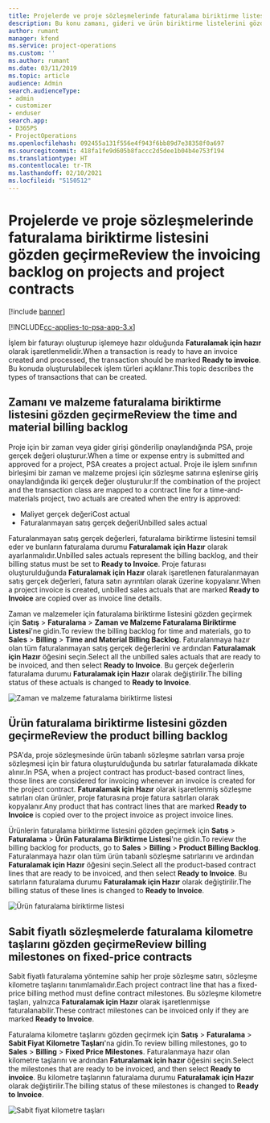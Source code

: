 ```yaml
---
title: Projelerde ve proje sözleşmelerinde faturalama biriktirme listesini gözden geçirme
description: Bu konu zamanı, gideri ve ürün biriktirme listelerini gözden geçirme ve bunları faturalama için hazır olarak işaretleme hakkında bilgi sağlar.
author: rumant
manager: kfend
ms.service: project-operations
ms.custom: ''
ms.author: rumant
ms.date: 03/11/2019
ms.topic: article
audience: Admin
search.audienceType:
- admin
- customizer
- enduser
search.app:
- D365PS
- ProjectOperations
ms.openlocfilehash: 092455a131f556e4f943f6bb89d7e38358f0a697
ms.sourcegitcommit: 418fa1fe9d605b8faccc2d5dee1b04b4e753f194
ms.translationtype: HT
ms.contentlocale: tr-TR
ms.lasthandoff: 02/10/2021
ms.locfileid: "5150512"
---
```

# <a name="review-the-invoicing-backlog-on-projects-and-project-contracts"></a><span data-ttu-id="fe052-103">Projelerde ve proje sözleşmelerinde faturalama biriktirme listesini gözden geçirme</span><span class="sxs-lookup"><span data-stu-id="fe052-103">Review the invoicing backlog on projects and project contracts</span></span>

[!include [banner](../includes/psa-now-project-operations.md)]

[!INCLUDE[cc-applies-to-psa-app-3.x](../includes/cc-applies-to-psa-app-3x.md)]

<span data-ttu-id="fe052-104">İşlem bir faturayı oluşturup işlemeye hazır olduğunda **Faturalamak için hazır** olarak işaretlenmelidir.</span><span class="sxs-lookup"><span data-stu-id="fe052-104">When a transaction is ready to have an invoice created and processed, the transaction should be marked **Ready to invoice**.</span></span> <span data-ttu-id="fe052-105">Bu konuda oluşturulabilecek işlem türleri açıklanır.</span><span class="sxs-lookup"><span data-stu-id="fe052-105">This topic describes the types of transactions that can be created.</span></span>

## <a name="review-the-time-and-material-billing-backlog"></a><span data-ttu-id="fe052-106">Zamanı ve malzeme faturalama biriktirme listesini gözden geçirme</span><span class="sxs-lookup"><span data-stu-id="fe052-106">Review the time and material billing backlog</span></span>

<span data-ttu-id="fe052-107">Proje için bir zaman veya gider girişi gönderilip onaylandığında PSA, proje gerçek değeri oluşturur.</span><span class="sxs-lookup"><span data-stu-id="fe052-107">When a time or expense entry is submitted and approved for a project, PSA creates a project actual.</span></span> <span data-ttu-id="fe052-108">Proje ile işlem sınıfının birleşimi bir zaman ve malzeme projesi için sözleşme satırına eşlenirse giriş onaylandığında iki gerçek değer oluşturulur:</span><span class="sxs-lookup"><span data-stu-id="fe052-108">If the combination of the project and the transaction class are mapped to a contract line for a time-and-materials project, two actuals are created when the entry is approved:</span></span>

- <span data-ttu-id="fe052-109">Maliyet gerçek değeri</span><span class="sxs-lookup"><span data-stu-id="fe052-109">Cost actual</span></span> 
- <span data-ttu-id="fe052-110">Faturalanmayan satış gerçek değeri</span><span class="sxs-lookup"><span data-stu-id="fe052-110">Unbilled sales actual</span></span>

<span data-ttu-id="fe052-111">Faturalanmayan satış gerçek değerleri, faturalama biriktirme listesini temsil eder ve bunların faturalama durumu **Faturalamak için Hazır** olarak ayarlanmalıdır.</span><span class="sxs-lookup"><span data-stu-id="fe052-111">Unbilled sales actuals represent the billing backlog, and their billing status must be set to **Ready to Invoice**.</span></span> <span data-ttu-id="fe052-112">Proje faturası oluşturulduğunda **Faturalamak için Hazır** olarak işaretlenen faturalanmayan satış gerçek değerleri, fatura satırı ayrıntıları olarak üzerine kopyalanır.</span><span class="sxs-lookup"><span data-stu-id="fe052-112">When a project invoice is created, unbilled sales actuals that are marked **Ready to Invoice** are copied over as invoice line details.</span></span>

<span data-ttu-id="fe052-113">Zaman ve malzemeler için faturalama biriktirme listesini gözden geçirmek için **Satış** \> **Faturalama** \> **Zaman ve Malzeme Faturalama Biriktirme Listesi**'ne gidin.</span><span class="sxs-lookup"><span data-stu-id="fe052-113">To review the billing backlog for time and materials, go to **Sales** \> **Billing** \> **Time and Material Billing Backlog**.</span></span> <span data-ttu-id="fe052-114">Faturalanmaya hazır olan tüm faturalanmayan satış gerçek değerlerini ve ardından **Faturalamak için Hazır** öğesini seçin.</span><span class="sxs-lookup"><span data-stu-id="fe052-114">Select all the unbilled sales actuals that are ready to be invoiced, and then select **Ready to Invoice**.</span></span> <span data-ttu-id="fe052-115">Bu gerçek değerlerin faturalama durumu **Faturalamak için Hazır** olarak değiştirilir.</span><span class="sxs-lookup"><span data-stu-id="fe052-115">The billing status of these actuals is changed to **Ready to Invoice**.</span></span>

![Zaman ve malzeme faturalama biriktirme listesi](media/TMBacklog.png)

## <a name="review-the-product-billing-backlog"></a><span data-ttu-id="fe052-117">Ürün faturalama biriktirme listesini gözden geçirme</span><span class="sxs-lookup"><span data-stu-id="fe052-117">Review the product billing backlog</span></span>

<span data-ttu-id="fe052-118">PSA'da, proje sözleşmesinde ürün tabanlı sözleşme satırları varsa proje sözleşmesi için bir fatura oluşturulduğunda bu satırlar faturalamada dikkate alınır.</span><span class="sxs-lookup"><span data-stu-id="fe052-118">In PSA, when a project contract has product-based contract lines, those lines are considered for invoicing whenever an invoice is created for the project contract.</span></span> <span data-ttu-id="fe052-119">**Faturalamak için Hazır** olarak işaretlenmiş sözleşme satırları olan ürünler, proje faturasına proje fatura satırları olarak kopyalanır.</span><span class="sxs-lookup"><span data-stu-id="fe052-119">Any product that has contract lines that are marked **Ready to Invoice** is copied over to the project invoice as project invoice lines.</span></span>

<span data-ttu-id="fe052-120">Ürünlerin faturalama biriktirme listesini gözden geçirmek için **Satış** \> **Faturalama** \> **Ürün Faturalama Biriktirme Listesi**'ne gidin.</span><span class="sxs-lookup"><span data-stu-id="fe052-120">To review the billing backlog for products, go to **Sales** \> **Billing** \> **Product Billing Backlog**.</span></span> <span data-ttu-id="fe052-121">Faturalanmaya hazır olan tüm ürün tabanlı sözleşme satırlarını ve ardından **Faturalamak için Hazır** öğesini seçin.</span><span class="sxs-lookup"><span data-stu-id="fe052-121">Select all the product-based contract lines that are ready to be invoiced, and then select **Ready to Invoice**.</span></span> <span data-ttu-id="fe052-122">Bu satırların faturalama durumu **Faturalamak için Hazır** olarak değiştirilir.</span><span class="sxs-lookup"><span data-stu-id="fe052-122">The billing status of these lines is changed to **Ready to Invoice**.</span></span>

![Ürün faturalama biriktirme listesi](media/ProductBacklog.png)

## <a name="review-billing-milestones-on-fixed-price-contracts"></a><span data-ttu-id="fe052-124">Sabit fiyatlı sözleşmelerde faturalama kilometre taşlarını gözden geçirme</span><span class="sxs-lookup"><span data-stu-id="fe052-124">Review billing milestones on fixed-price contracts</span></span>

<span data-ttu-id="fe052-125">Sabit fiyatlı faturalama yöntemine sahip her proje sözleşme satırı, sözleşme kilometre taşlarını tanımlamalıdır.</span><span class="sxs-lookup"><span data-stu-id="fe052-125">Each project contract line that has a fixed-price billing method must define contract milestones.</span></span> <span data-ttu-id="fe052-126">Bu sözleşme kilometre taşları, yalnızca **Faturalamak için Hazır** olarak işaretlenmişse faturalanabilir.</span><span class="sxs-lookup"><span data-stu-id="fe052-126">These contract milestones can be invoiced only if they are marked **Ready to Invoice**.</span></span> 

<span data-ttu-id="fe052-127">Faturalama kilometre taşlarını gözden geçirmek için **Satış** \> **Faturalama** \> **Sabit Fiyat Kilometre Taşları**'na gidin.</span><span class="sxs-lookup"><span data-stu-id="fe052-127">To review billing milestones, go to **Sales** \> **Billing** \> **Fixed Price Milestones**.</span></span> <span data-ttu-id="fe052-128">Faturalanmaya hazır olan kilometre taşlarını ve ardından **Faturalamak için hazır** öğesini seçin.</span><span class="sxs-lookup"><span data-stu-id="fe052-128">Select the milestones that are ready to be invoiced, and then select **Ready to invoice**.</span></span> <span data-ttu-id="fe052-129">Bu kilometre taşlarının faturalama durumu **Faturalamak için Hazır** olarak değiştirilir.</span><span class="sxs-lookup"><span data-stu-id="fe052-129">The billing status of these milestones is changed to **Ready to Invoice**.</span></span>

![Sabit fiyat kilometre taşları](media/FPBacklog.png)
